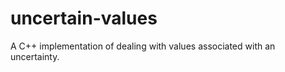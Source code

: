 uncertain-values
================

A C++ implementation of dealing with values associated with an uncertainty.
